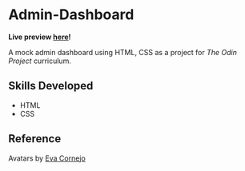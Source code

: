 # Admin-Dashboard

**Live preview [here](https://nepallium.github.io/Calculator/)!**

A mock admin dashboard using HTML, CSS as a project for *The Odin Project* curriculum.

## Skills Developed
- HTML
- CSS

## Reference
Avatars by [Eva Cornejo](https://www.vecteezy.com/members/cornecoba)